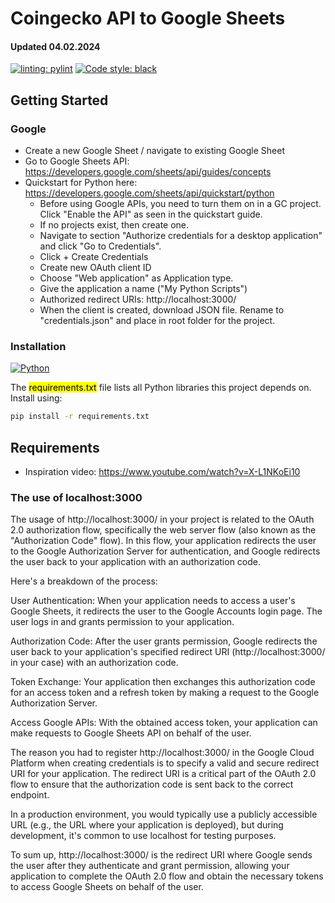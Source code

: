 # Coingecko API to Google Sheets
#### Updated 04.02.2024

[![linting: pylint](https://img.shields.io/badge/linting-pylint-yellowgreen)](https://github.com/pylint-dev/pylint) [![Code style: black](https://img.shields.io/badge/code%20style-black-000000.svg)](https://github.com/psf/black)

## Getting Started

### Google

+ Create a new Google Sheet / navigate to existing Google Sheet
+ Go to Google Sheets API: https://developers.google.com/sheets/api/guides/concepts
+ Quickstart for Python here: https://developers.google.com/sheets/api/quickstart/python
    * Before using Google APIs, you need to turn them on in a GC project. Click "Enable the API" as seen in the quickstart guide.
    * If no projects exist, then create one.
    * Navigate to section "Authorize credentials for a desktop application" and click "Go to Credentials".
    * Click + Create Credentials
    * Create new OAuth client ID
    * Choose "Web application" as Application type.
    * Give the application a name ("My Python Scripts")
    * Authorized redirect URIs: http://localhost:3000/
    * When the client is created, download JSON file. Rename to "credentials.json" and place in root folder for the project.

### Installation

[![Python][Python]][Python-url]

The <mark>requirements.txt</mark> file lists all Python libraries this project depends on. Install using:
  ```sh
  pip install -r requirements.txt
  ```






## Requirements


+ Inspiration video: https://www.youtube.com/watch?v=X-L1NKoEi10


### The use of localhost:3000

The usage of http://localhost:3000/ in your project is related to the OAuth 2.0 authorization flow, specifically the web server flow (also known as the "Authorization Code" flow). In this flow, your application redirects the user to the Google Authorization Server for authentication, and Google redirects the user back to your application with an authorization code.

Here's a breakdown of the process:

User Authentication: When your application needs to access a user's Google Sheets, it redirects the user to the Google Accounts login page. The user logs in and grants permission to your application.

Authorization Code: After the user grants permission, Google redirects the user back to your application's specified redirect URI (http://localhost:3000/ in your case) with an authorization code.

Token Exchange: Your application then exchanges this authorization code for an access token and a refresh token by making a request to the Google Authorization Server.

Access Google APIs: With the obtained access token, your application can make requests to Google Sheets API on behalf of the user.

The reason you had to register http://localhost:3000/ in the Google Cloud Platform when creating credentials is to specify a valid and secure redirect URI for your application. The redirect URI is a critical part of the OAuth 2.0 flow to ensure that the authorization code is sent back to the correct endpoint.

In a production environment, you would typically use a publicly accessible URL (e.g., the URL where your application is deployed), but during development, it's common to use localhost for testing purposes.

To sum up, http://localhost:3000/ is the redirect URI where Google sends the user after they authenticate and grant permission, allowing your application to complete the OAuth 2.0 flow and obtain the necessary tokens to access Google Sheets on behalf of the user.


<!-- MARKDOWN LINKS & IMAGES -->
<!-- https://www.markdownguide.org/basic-syntax/#reference-style-links -->
[Python]: https://img.shields.io/badge/Python-3776AB?style=for-the-badge&logo=python&logoColor=white
[Python-url]: https://www.python.org/
